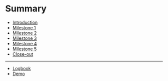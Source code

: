# Summary

- [Introduction](./README.md)
- [Milestone 1](./ms1/README.md)
- [Milestone 2]()
- [Milestone 3]()
- [Milestone 4]()
- [Milestone 5]()
- [Close-out]()

---

- [Logbook](./logbook.md)
- [Demo](./demo.md)
